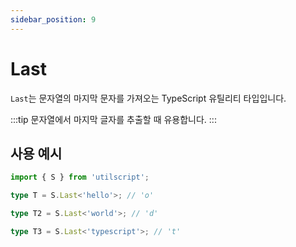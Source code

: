 ```yaml
---
sidebar_position: 9
---
```


# Last

`Last`는 문자열의 마지막 문자를 가져오는 TypeScript 유틸리티 타입입니다.

:::tip
문자열에서 마지막 글자를 추출할 때 유용합니다.
:::

## 사용 예시

```ts
import { S } from 'utilscript';

type T = S.Last<'hello'>; // 'o'

type T2 = S.Last<'world'>; // 'd'

type T3 = S.Last<'typescript'>; // 't'
```
